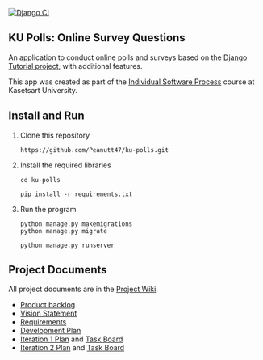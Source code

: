 [![Django CI](https://github.com/Peanutt47/ku-polls/actions/workflows/django.yml/badge.svg)](https://github.com/Peanutt47/ku-polls/actions/workflows/django.yml)
## KU Polls: Online Survey Questions 

An application to conduct online polls and surveys based
on the [Django Tutorial project][django-tutorial], with
additional features.

This app was created as part of the [Individual Software Process](
https://cpske.github.io/ISP) course at Kasetsart University.

## Install and Run

1. Clone this repository
    ```commandline
    https://github.com/Peanutt47/ku-polls.git
    ```
2. Install the required libraries
    ```commandline
    cd ku-polls
    ```
    ```commandline
    pip install -r requirements.txt
    ```
3. Run the program
    ```commandline
    python manage.py makemigrations
    python manage.py migrate
    ```
    ```commandline
    python manage.py runserver
    ```

## Project Documents

All project documents are in the [Project Wiki](../../wiki/Home).

- [Product backlog](https://github.com/users/Peanutt47/projects/1/views/1)
- [Vision Statement](../../wiki/Vision%20Statement)
- [Requirements](../../wiki/Requirements)
- [Development Plan](../../wiki/Development)
- [Iteration 1 Plan](https://github.com/Peanutt47/ku-polls/wiki/Iteration-1-Plan) and [Task Board](https://github.com/users/Peanutt47/projects/1/views/3)
- [Iteration 2 Plan](https://github.com/Peanutt47/ku-polls/wiki/Iteration-2-Plan) and [Task Board](https://github.com/users/Peanutt47/projects/1/views/4)

[django-tutorial]: https://docs.djangoproject.com/en/3.1/intro/tutorial01/
